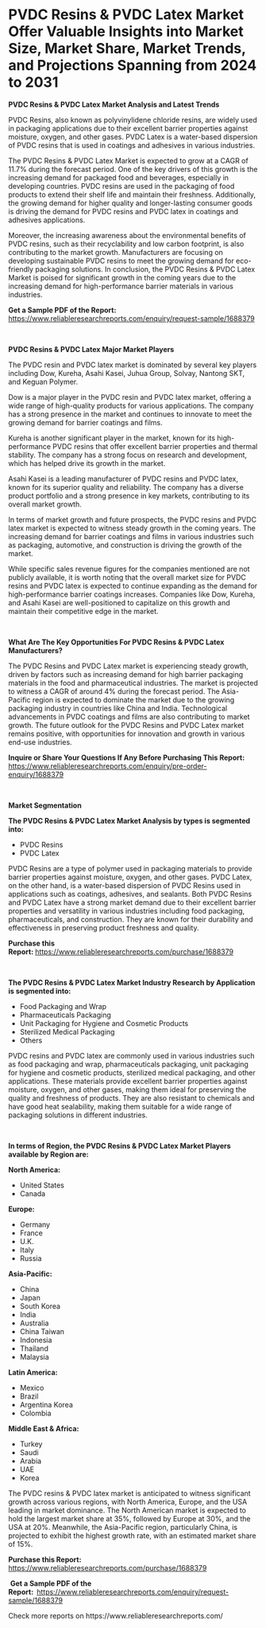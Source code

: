 <p><h1>PVDC Resins & PVDC Latex Market Offer Valuable Insights into Market Size, Market Share, Market Trends, and Projections Spanning from 2024 to 2031</h1></p><p><strong>PVDC Resins & PVDC Latex Market Analysis and Latest Trends</strong></p>
<p><p>PVDC Resins, also known as polyvinylidene chloride resins, are widely used in packaging applications due to their excellent barrier properties against moisture, oxygen, and other gases. PVDC Latex is a water-based dispersion of PVDC resins that is used in coatings and adhesives in various industries.</p><p>The PVDC Resins & PVDC Latex Market is expected to grow at a CAGR of 11.7% during the forecast period. One of the key drivers of this growth is the increasing demand for packaged food and beverages, especially in developing countries. PVDC resins are used in the packaging of food products to extend their shelf life and maintain their freshness. Additionally, the growing demand for higher quality and longer-lasting consumer goods is driving the demand for PVDC resins and PVDC latex in coatings and adhesives applications.</p><p>Moreover, the increasing awareness about the environmental benefits of PVDC resins, such as their recyclability and low carbon footprint, is also contributing to the market growth. Manufacturers are focusing on developing sustainable PVDC resins to meet the growing demand for eco-friendly packaging solutions. In conclusion, the PVDC Resins & PVDC Latex Market is poised for significant growth in the coming years due to the increasing demand for high-performance barrier materials in various industries.</p></p>
<p><strong>Get a Sample PDF of the Report:&nbsp;</strong> <a href="https://www.reliableresearchreports.com/enquiry/request-sample/1688379">https://www.reliableresearchreports.com/enquiry/request-sample/1688379</a></p>
<p>&nbsp;</p>
<p><strong>PVDC Resins & PVDC Latex Major Market Players</strong></p>
<p><p>The PVDC resin and PVDC latex market is dominated by several key players including Dow, Kureha, Asahi Kasei, Juhua Group, Solvay, Nantong SKT, and Keguan Polymer.</p><p>Dow is a major player in the PVDC resin and PVDC latex market, offering a wide range of high-quality products for various applications. The company has a strong presence in the market and continues to innovate to meet the growing demand for barrier coatings and films.</p><p>Kureha is another significant player in the market, known for its high-performance PVDC resins that offer excellent barrier properties and thermal stability. The company has a strong focus on research and development, which has helped drive its growth in the market.</p><p>Asahi Kasei is a leading manufacturer of PVDC resins and PVDC latex, known for its superior quality and reliability. The company has a diverse product portfolio and a strong presence in key markets, contributing to its overall market growth.</p><p>In terms of market growth and future prospects, the PVDC resins and PVDC latex market is expected to witness steady growth in the coming years. The increasing demand for barrier coatings and films in various industries such as packaging, automotive, and construction is driving the growth of the market.</p><p>While specific sales revenue figures for the companies mentioned are not publicly available, it is worth noting that the overall market size for PVDC resins and PVDC latex is expected to continue expanding as the demand for high-performance barrier coatings increases. Companies like Dow, Kureha, and Asahi Kasei are well-positioned to capitalize on this growth and maintain their competitive edge in the market.</p></p>
<p>&nbsp;</p>
<p><strong>What Are The Key Opportunities For PVDC Resins & PVDC Latex Manufacturers?</strong></p>
<p><p>The PVDC Resins and PVDC Latex market is experiencing steady growth, driven by factors such as increasing demand for high barrier packaging materials in the food and pharmaceutical industries. The market is projected to witness a CAGR of around 4% during the forecast period. The Asia-Pacific region is expected to dominate the market due to the growing packaging industry in countries like China and India. Technological advancements in PVDC coatings and films are also contributing to market growth. The future outlook for the PVDC Resins and PVDC Latex market remains positive, with opportunities for innovation and growth in various end-use industries.</p></p>
<p><strong>Inquire or Share Your Questions If Any Before Purchasing This Report:</strong> <a href="https://www.reliableresearchreports.com/enquiry/pre-order-enquiry/1688379">https://www.reliableresearchreports.com/enquiry/pre-order-enquiry/1688379</a></p>
<p>&nbsp;</p>
<p><strong>Market Segmentation</strong></p>
<p><strong>The PVDC Resins & PVDC Latex Market Analysis by types is segmented into:</strong></p>
<p><ul><li>PVDC Resins</li><li>PVDC Latex</li></ul></p>
<p><p>PVDC Resins are a type of polymer used in packaging materials to provide barrier properties against moisture, oxygen, and other gases. PVDC Latex, on the other hand, is a water-based dispersion of PVDC Resins used in applications such as coatings, adhesives, and sealants. Both PVDC Resins and PVDC Latex have a strong market demand due to their excellent barrier properties and versatility in various industries including food packaging, pharmaceuticals, and construction. They are known for their durability and effectiveness in preserving product freshness and quality.</p></p>
<p><strong>Purchase this Report:&nbsp;</strong><a href="https://www.reliableresearchreports.com/purchase/1688379">https://www.reliableresearchreports.com/purchase/1688379</a></p>
<p>&nbsp;</p>
<p><strong>The PVDC Resins & PVDC Latex Market Industry Research by Application is segmented into:</strong></p>
<p><ul><li>Food Packaging and Wrap</li><li>Pharmaceuticals Packaging</li><li>Unit Packaging for Hygiene and Cosmetic Products</li><li>Sterilized Medical Packaging</li><li>Others</li></ul></p>
<p><p>PVDC resins and PVDC latex are commonly used in various industries such as food packaging and wrap, pharmaceuticals packaging, unit packaging for hygiene and cosmetic products, sterilized medical packaging, and other applications. These materials provide excellent barrier properties against moisture, oxygen, and other gases, making them ideal for preserving the quality and freshness of products. They are also resistant to chemicals and have good heat sealability, making them suitable for a wide range of packaging solutions in different industries.</p></p>
<p>&nbsp;</p>
<p><strong>In terms of Region, the PVDC Resins & PVDC Latex Market Players available by Region are:</strong></p>
<p>
    <p> <strong> North America: </strong>
        <ul>
            <li>United States</li>
            <li>Canada</li>
        </ul>
        </p> 
    <p> <strong> Europe: </strong>
        <ul>
            <li>Germany</li>
            <li>France</li>
            <li>U.K.</li>
            <li>Italy</li>
            <li>Russia</li>
        </ul>
        </p> 
    <p> <strong> Asia-Pacific: </strong>
        <ul>
            <li>China</li>
            <li>Japan</li>
            <li>South Korea</li>
            <li>India</li>
            <li>Australia</li>
            <li>China Taiwan</li>
            <li>Indonesia</li>
            <li>Thailand</li>
            <li>Malaysia</li>
        </ul>
        </p> 
    <p> <strong> Latin America: </strong>
        <ul>
            <li>Mexico</li>
            <li>Brazil</li>
            <li>Argentina Korea</li>
            <li>Colombia</li>
        </ul>
        </p> 
    <p> <strong> Middle East & Africa: </strong>
        <ul>
            <li>Turkey</li>
            <li>Saudi</li>
            <li>Arabia</li>
            <li>UAE</li>
            <li>Korea</li>
        </ul>
    </p>
    </p>
<p><p>The PVDC resins & PVDC latex market is anticipated to witness significant growth across various regions, with North America, Europe, and the USA leading in market dominance. The North American market is expected to hold the largest market share at 35%, followed by Europe at 30%, and the USA at 20%. Meanwhile, the Asia-Pacific region, particularly China, is projected to exhibit the highest growth rate, with an estimated market share of 15%.</p></p>
<p><strong>Purchase this Report: </strong><a href="https://www.reliableresearchreports.com/purchase/1688379">https://www.reliableresearchreports.com/purchase/1688379</a></p>
<p>&nbsp;<strong>Get a Sample PDF of the Report:&nbsp;&nbsp;</strong><a href="https://www.reliableresearchreports.com/enquiry/request-sample/1688379">https://www.reliableresearchreports.com/enquiry/request-sample/1688379</a></p>
<p><strong></strong></p>
<p>Check more reports on https://www.reliableresearchreports.com/</p>